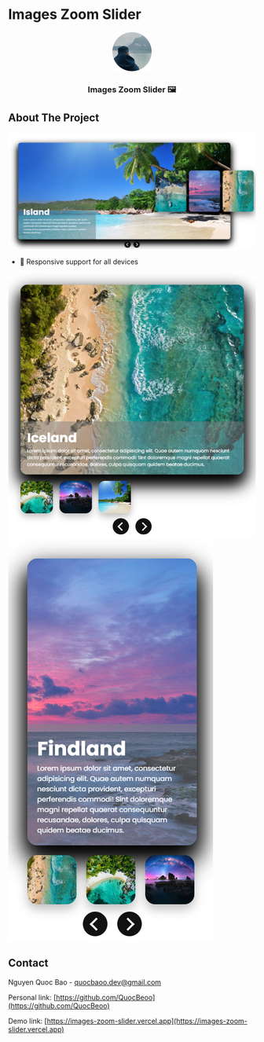 # Images Zoom Slider

<!-- PROJECT LOGO -->
<div align="center">
  <a href="https://images-zoom-slider.vercel.app">
    <img src="public/app_logo.svg" alt="Logo" width="80" height="80">
  </a>

  <h3 align="center">Images Zoom Slider 🖼️</h3>
</div>

<!-- ABOUT THE PROJECT -->
## About The Project

[![Product Name Screen Shot][my-page-screenshot]](https://images-zoom-slider.vercel.app)

* 📱 Responsive support for all devices
  
[![Page Record Screen Shot][resp-tablet-screenshot]](https://images-zoom-slider.vercel.app)
[![Page Home Screen Shot][resp-ip-screenshot]](https://images-zoom-slider.vercel.app)


<!-- CONTACT -->
## Contact

Nguyen Quoc Bao - quocbaoo.dev@gmail.com

Personal link: [https://github.com/QuocBeoo](https://github.com/QuocBeoo)

Demo link: [https://images-zoom-slider.vercel.app](https://images-zoom-slider.vercel.app)


<!-- MARKDOWN LINKS & IMAGES -->
[my-page-screenshot]: public/screenshot/my_page.png
[resp-tablet-screenshot]: public/screenshot/resp_tablet.png
[resp-ip-screenshot]: public/screenshot/resp_ip.png
